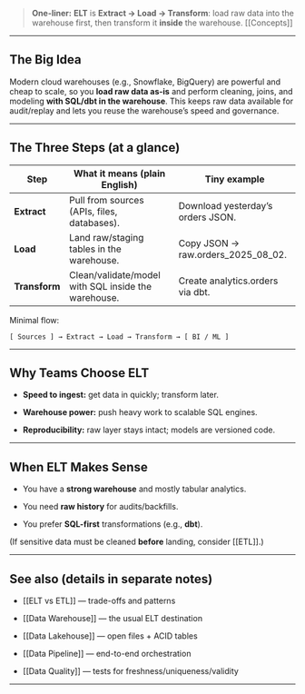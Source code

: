 
  

> **One-liner:** **ELT** is **Extract → Load → Transform**: load raw data into the warehouse first, then transform it **inside** the warehouse. [[Concepts]]

---

## **The Big Idea**

  

Modern cloud warehouses (e.g., Snowflake, BigQuery) are powerful and cheap to scale, so you **load raw data as-is** and perform cleaning, joins, and modeling **with SQL/dbt in the warehouse**. This keeps raw data available for audit/replay and lets you reuse the warehouse’s speed and governance.

---

## **The Three Steps (at a glance)**

|**Step**|**What it means (plain English)**|**Tiny example**|
|---|---|---|
|**Extract**|Pull from sources (APIs, files, databases).|Download yesterday’s orders JSON.|
|**Load**|Land raw/staging tables in the warehouse.|Copy JSON → raw.orders_2025_08_02.|
|**Transform**|Clean/validate/model with SQL inside the warehouse.|Create analytics.orders via dbt.|

Minimal flow:

```
[ Sources ] → Extract → Load → Transform → [ BI / ML ]
```

---

## **Why Teams Choose ELT**

- **Speed to ingest:** get data in quickly; transform later.
    
- **Warehouse power:** push heavy work to scalable SQL engines.
    
- **Reproducibility:** raw layer stays intact; models are versioned code.
    

---

## **When ELT Makes Sense**

- You have a **strong warehouse** and mostly tabular analytics.
    
- You need **raw history** for audits/backfills.
    
- You prefer **SQL-first** transformations (e.g., **dbt**).
    

  

(If sensitive data must be cleaned **before** landing, consider [[ETL]].)

---

## **See also (details in separate notes)**

- [[ELT vs ETL]] — trade-offs and patterns
    
- [[Data Warehouse]] — the usual ELT destination
    
- [[Data Lakehouse]] — open files + ACID tables
    
- [[Data Pipeline]] — end-to-end orchestration
    
- [[Data Quality]] — tests for freshness/uniqueness/validity
    

---